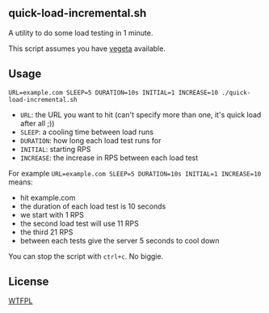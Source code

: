 ## quick-load-incremental.sh

A utility to do some load testing in 1 minute.

This script assumes you have [vegeta](https://github.com/tsenart/vegeta) available.

## Usage

```
URL=example.com SLEEP=5 DURATION=10s INITIAL=1 INCREASE=10 ./quick-load-incremental.sh
```

* `URL`: the URL you want to hit (can't specify more than one, it's quick load after all ;))
* `SLEEP`: a cooling time between load runs
* `DURATION`: how long each load test runs for
* `INITIAL`: starting RPS
* `INCREASE`: the increase in RPS between each load test

For example `URL=example.com SLEEP=5 DURATION=10s INITIAL=1 INCREASE=10` means:

* hit example.com
* the duration of each load test is 10 seconds
* we start with 1 RPS
* the second load test will use 11 RPS
* the third 21 RPS
* between each tests give the server 5 seconds to cool down

You can stop the script with `ctrl+c`. No biggie.

## License

[WTFPL](http://www.wtfpl.net/) 
